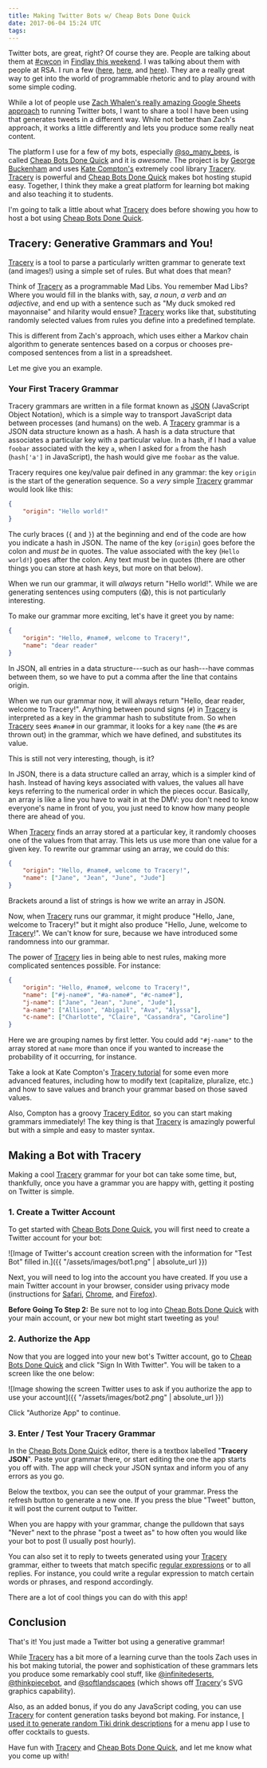 ```yaml
---
title: Making Twitter Bots w/ Cheap Bots Done Quick
date: 2017-06-04 15:24 UTC
tags:
---
```


Twitter bots, are great, right? Of course they are. People are talking about them at [#cwcon](https://twitter.com/search?q=%23cwcon%20bot&src=typd) in [Findlay this weekend](http://candwcon.org/2017/). I was talking about them with people at RSA. I run a few ([here](https://twitter.com/quintilian_bot), [here](https://twitter.com/so_many_bees), and [here](https://twitter.com/homeworkcopia)). They are a really great way to get into the world of programmable rhetoric and to play around with some simple coding.

While a lot of people use [Zach Whalen's really amazing Google Sheets approach](http://www.zachwhalen.net/posts/how-to-make-a-twitter-bot-with-google-spreadsheets-version-04/) to running Twitter bots, I want to share a tool I have been using that generates tweets in a different way. While not better than Zach's approach, it works a little differently and lets you produce some really neat content.

The platform I use for a few of my bots, especially [@so_many_bees](https://twitter.com/so_many_bees), is called [Cheap Bots Done Quick](http://cheapbotsdonequick.com/) and it is *awesome*.  The project is by [George Buckenham](http://v21.io/) and uses [Kate Compton's](http://www.galaxykate.com/) extremely cool library [Tracery](http://tracery.io/). [Tracery](http://tracery.io/) is powerful and [Cheap Bots Done Quick](http://cheapbotsdonequick.com/) makes bot hosting stupid easy. Together, I think they make a great platform for learning bot making and also teaching it to students. 

I'm going to talk a little about what [Tracery](http://tracery.io/) does before showing you how to host a bot using [Cheap Bots Done Quick](http://cheapbotsdonequick.com/).

## Tracery: Generative Grammars and You!

[Tracery](http://tracery.io/) is a tool to parse a particularly written grammar to generate text (and images!) using a simple set of rules. But what does that mean?

Think of [Tracery](http://tracery.io/) as a programmable Mad Libs. You remember Mad Libs? Where you would fill in the blanks with, say, *a noun*, *a verb* and *an adjective*, and end up with a sentence such as "My duck smoked red mayonnaise" and hilarity would ensue? [Tracery](http://tracery.io/) works like that, substituting randomly selected values from rules you define into a predefined template.

This is different from Zach's approach, which uses either a Markov chain algorithm to generate sentences based on a corpus or chooses pre-composed sentences from a list in a spreadsheet.

Let me give you an example.

### Your First Tracery Grammar

Tracery grammars are written in a file format known as [JSON](http://www.json.org/) (JavaScript Object Notation), which is a simple way to transport JavaScript data between processes (and humans) on the web. A [Tracery](http://tracery.io/) grammar is a JSON data structure known as a hash. A hash is a data structure that associates a particular key with a particular value. In a hash, if I had a value `foobar` associated with the key `a`, when I asked for `a` from the hash (`hash['a']` in JavaScript), the hash would give me `foobar` as the value.

Tracery requires one key/value pair defined in any grammar: the key `origin` is the start of the generation sequence. So a *very* simple [Tracery](http://tracery.io/) grammar would look like this:

~~~json
{
	"origin": "Hello world!"
}
~~~

The curly braces (`{` and `}`) at the beginning and end of the code are how you indicate a hash in JSON. The name of the key (`origin`) goes before the colon and *must be* in quotes. The value associated with the key (`Hello world!`) goes after the colon. Any text must be in quotes (there are other things you can store at hash keys, but more on that below).

When we run our grammar, it will *always* return "Hello world!". While we are generating sentences using computers (😱), this is not particularly interesting.

To make our grammar more exciting, let's have it greet you by name:

~~~json
{
	"origin": "Hello, #name#, welcome to Tracery!",
	"name": "dear reader"
}
~~~

In JSON, all entries in a data structure---such as our hash---have commas between them, so we have to put a comma after the line that contains origin.

When we run our grammar now, it will always return "Hello, dear reader, welcome to Tracery!". Anything between pound signs (`#`) in [Tracery](http://tracery.io/) is interpreted as a key in the grammar hash to substitute from. So when [Tracery](http://tracery.io/) sees `#name#` in our grammar, it looks for a key `name` (the `#`s are thrown out) in the grammar, which we have defined, and substitutes its value.

This is still not very interesting, though, is it?

In JSON, there is a data structure called an array, which is a simpler kind of hash. Instead of having keys associated with values, the values all have keys referring to the numerical order in which the pieces occur. Basically, an array is like a line you have to wait in at the DMV: you don't need to know everyone's name in front of you, you just need to know how many people there are ahead of you.

When [Tracery](http://tracery.io/) finds an array stored at a particular key, it randomly chooses one of the values from that array. This lets us use more than one value for a given key. To rewrite our grammar using an array, we could do this:

~~~json
{
	"origin": "Hello, #name#, welcome to Tracery!",
	"name": ["Jane", "Jean", "June", "Jude"]
}
~~~

Brackets around a list of strings is how we write an array in JSON.

Now, when [Tracery](http://tracery.io/) runs our grammar, it might produce "Hello, Jane, welcome to Tracery!" but it might also produce "Hello, June, welcome to [Tracery](http://tracery.io/)!". We can't know for sure, because we have introduced some randomness into our grammar.

The power of [Tracery](http://tracery.io/) lies in being able to nest rules, making more complicated sentences possible. For instance:

~~~json
{
	"origin": "Hello, #name#, welcome to Tracery!",
	"name": ["#j-name#", "#a-name#", "#c-name#"],
	"j-name": ["Jane", "Jean", "June", "Jude"],
	"a-name": ["Allison", "Abigail", "Ava", "Alyssa"],
	"c-name": ["Charlotte", "Claire", "Cassandra", "Caroline"]
}
~~~

Here we are grouping names by first letter. You could add `"#j-name"` to the array stored at `name` more than once if you wanted to increase the probability of it occurring, for instance.

Take a look at Kate Compton's [Tracery tutorial](http://www.crystalcodepalace.com/traceryTut.html) for some even more advanced features, including how to modify text (capitalize, pluralize, etc.) and how to save values and branch your grammar based on those saved values.

Also, Compton has a groovy [Tracery Editor](http://tracery.io/editor/), so you can start making grammars immediately! The key thing is that [Tracery](http://tracery.io/) is amazingly powerful but with a simple and easy to master syntax.

## Making a Bot with Tracery

Making a cool [Tracery](http://tracery.io/) grammar for your bot can take some time, but, thankfully, once you have a grammar you are happy with, getting it posting on Twitter is simple.

### 1. Create a Twitter Account

To get started with [Cheap Bots Done Quick](http://cheapbotsdonequick.com/), you will first need to create a Twitter account for your bot:

![Image of Twitter's account creation screen with the information for "Test Bot" filled in.]({{ "/assets/images/bot1.png" | absolute_url }})

Next, you will need to log into the account you have created. If you use a main Twitter account in your browser, consider using privacy mode (instructions for [Safari](https://support.apple.com/kb/ph21413?locale=en_US), [Chrome](https://support.google.com/chrome/answer/95464?source=gsearch&hl=en), and [Firefox](https://support.mozilla.org/en-US/kb/private-browsing-use-firefox-without-history)).

**Before Going To Step 2:** Be sure not to log into [Cheap Bots Done Quick](http://cheapbotsdonequick.com/) with your main account, or your new bot might start tweeting as you!

### 2. Authorize the App

Now that you are logged into your new bot's Twitter account, go to [Cheap Bots Done Quick](http://cheapbotsdonequick.com/) and click "Sign In With Twitter". You will be taken to a screen like the one below:

![Image showing the screen Twitter uses to ask if you authorize the app to use your account]({{ "/assets/images/bot2.png" | absolute_url }})

Click "Authorize App" to continue.

### 3. Enter / Test Your Tracery Grammar

In the [Cheap Bots Done Quick](http://cheapbotsdonequick.com/) editor, there is a textbox labelled "**Tracery JSON**". Paste your grammar there, or start editing the one the app starts you off with. The app will check your JSON syntax and inform you of any errors as you go.

Below the textbox, you can see the output of your grammar. Press the refresh button to generate a new one. If you press the blue "Tweet" button, it will post the current output to Twitter.

When you are happy with your grammar, change the pulldown that says "Never" next to the phrase "post a tweet as" to how often you would like your bot to post (I usually post hourly).

You can also set it to reply to tweets generated using your [Tracery](http://tracery.io/) grammar, either to tweets that match specific [regular expressions](https://developer.mozilla.org/en/docs/Web/JavaScript/Guide/Regular_Expressions) or to all replies. For instance, you could write a regular expression to match certain words or phrases, and respond accordingly.

There are a lot of cool things you can do with this app!

## Conclusion

That's it! You just made a Twitter bot using a generative grammar!

While [Tracery](http://tracery.io/) has a bit more of a learning curve than the tools Zach uses in his bot making tutorial, the power and sophistication of these grammars lets you produce some remarkably cool stuff, like [@infinitedeserts](https://twitter.com/infinitedeserts), [@thinkpiecebot](https://twitter.com/thinkpiecebot), and [@softlandscapes](https://twitter.com/softlandscapes) (which shows off [Tracery](http://tracery.io/)'s SVG graphics capability).

Also, as an added bonus, if you do any JavaScript coding, you can use [Tracery](http://tracery.io/) for content generation tasks beyond bot making. For instance, [I used it to generate random Tiki drink descriptions](https://github.com/oncomouse/drink-description) for a menu app I use to offer cocktails to guests.

Have fun with [Tracery](http://tracery.io/) and [Cheap Bots Done Quick](http://cheapbotsdonequick.com/), and let me know what you come up with!
